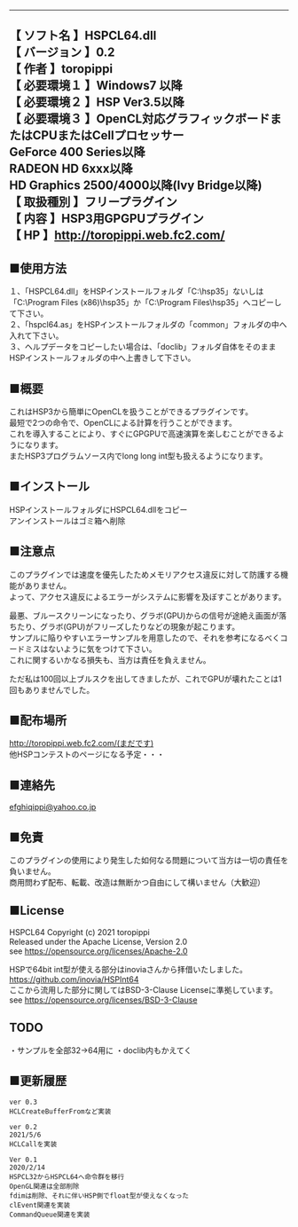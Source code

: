 --------------------------------------------------------------------------  【  ソフト名   】HSPCL64.dll  【 バージョン  】0.2  【    作者     】toropippi  【  必要環境１ 】Windows7 以降  【  必要環境２ 】HSP Ver3.5以降  【  必要環境３ 】OpenCL対応グラフィックボードまたはCPUまたはCellプロセッサー  			GeForce 400 Series以降  			RADEON HD 6xxx以降  			HD Graphics 2500/4000以降(Ivy Bridge以降)  【  取扱種別   】フリープラグイン  【    内容     】HSP3用GPGPUプラグイン  【     HP      】http://toropippi.web.fc2.com/  --------------------------------------------------------------------------    ## ■使用方法  １、「HSPCL64.dll」をHSPインストールフォルダ「C:\hsp35」ないしは「C:\Program Files (x86)\hsp35」か「C:\Program Files\hsp35」へコピーして下さい。  ２、「hspcl64.as」をHSPインストールフォルダの「common」フォルダの中へ入れて下さい。  ３、ヘルプデータをコピーしたい場合は、「doclib」フォルダ自体をそのままHSPインストールフォルダの中へ上書きして下さい。      ## ■概要  これはHSP3から簡単にOpenCLを扱うことができるプラグインです。  最短で2つの命令で、OpenCLによる計算を行うことができます。  これを導入することにより、すぐにGPGPUで高速演算を楽しむことができるようになります。  またHSP3プログラムソース内でlong long int型も扱えるようになります。    ## ■インストール  HSPインストールフォルダにHSPCL64.dllをコピー  アンインストールはゴミ箱へ削除    ## ■注意点  このプラグインでは速度を優先したためメモリアクセス違反に対して防護する機能がありません。  よって、アクセス違反によるエラーがシステムに影響を及ぼすことがあります。    最悪、ブルースクリーンになったり、グラボ(GPU)からの信号が途絶え画面が落ちたり、グラボ(GPU)がフリーズしたりなどの現象が起こります。  サンプルに陥りやすいエラーサンプルを用意したので、それを参考になるべくコードミスはないように気をつけて下さい。  これに関するいかなる損失も、当方は責任を負えません。    ただ私は100回以上ブルスクを出してきましたが、これでGPUが壊れたことは1回もありませんでした。    ## ■配布場所  http://toropippi.web.fc2.com/(まだです)  他HSPコンテストのページになる予定・・・    ## ■連絡先  efghiqippi@yahoo.co.jp    ## ■免責  このプラグインの使用により発生した如何なる問題について当方は一切の責任を負いません。  商用問わず配布、転載、改造は無断かつ自由にして構いません（大歓迎）    ## ■License  HSPCL64 Copyright (c) 2021 toropippi  Released under the Apache License, Version 2.0  see https://opensource.org/licenses/Apache-2.0    HSPで64bit int型が使える部分はinoviaさんから拝借いたしました。  https://github.com/inovia/HSPInt64  ここから流用した部分に関してはBSD-3-Clause Licenseに準拠しています。  see https://opensource.org/licenses/BSD-3-Clause    ## TODO  ・サンプルを全部32→64用に・doclib内もかえてく  ## ■更新履歴  	ver 0.3  	HCLCreateBufferFromなど実装  	  	ver 0.2  	2021/5/6  	HCLCallを実装  	  	Ver 0.1  	2020/2/14  	HSPCL32からHSPCL64へ命令群を移行  	OpenGL関連は全部削除  	fdimは削除、それに伴いHSP側でfloat型が使えなくなった  	clEvent関連を実装  	CommandQueue関連を実装  